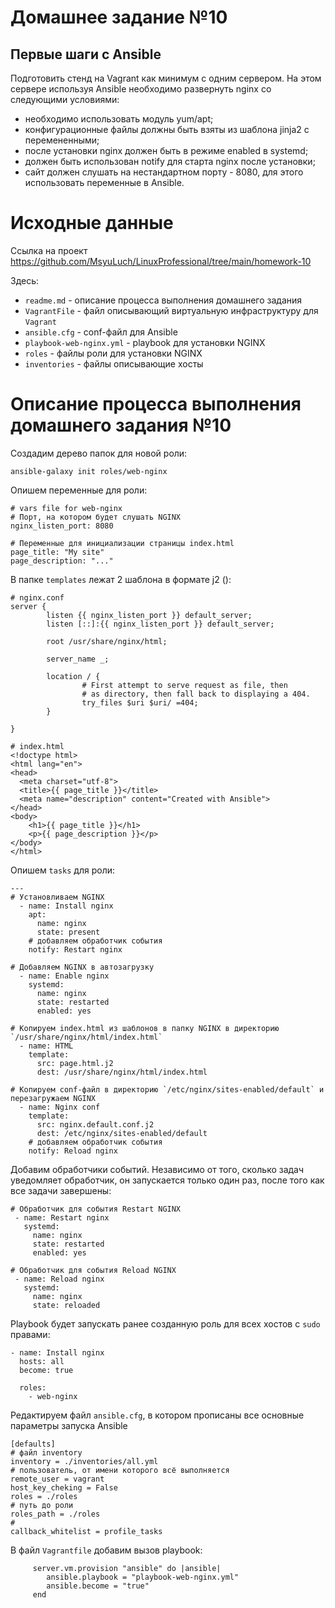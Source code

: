 # **Домашнее задание №10**

## **Первые шаги с Ansible**
 
Подготовить стенд на Vagrant как минимум с одним сервером. На этом сервере используя Ansible необходимо развернуть nginx со следующими условиями:

- необходимо использовать модуль yum/apt;
- конфигурационные файлы должны быть взяты из шаблона jinja2 с перемененными;
- после установки nginx должен быть в режиме enabled в systemd;
- должен быть использован notify для старта nginx после установки;
- сайт должен слушать на нестандартном порту - 8080, для этого использовать переменные в Ansible.

# **Исходные данные**

Ссылка на проект https://github.com/MsyuLuch/LinuxProfessional/tree/main/homework-10

Здесь:
- `readme.md` - описание процесса выполнения домашнего задания
- `VagrantFile` - файл описывающий виртуальную инфраструктуру для `Vagrant`
- `ansible.cfg` - conf-файл для Ansible
- `playbook-web-nginx.yml` -  playbook для установки NGINX
- `roles` - файлы роли для установки NGINX
- `inventories` - файлы описывающие хосты

# **Описание процесса выполнения домашнего задания №10**

Создадим дерево папок для новой роли:
```
ansible-galaxy init roles/web-nginx
```
Опишем переменные для роли:
```
# vars file for web-nginx
# Порт, на котором будет слушать NGINX
nginx_listen_port: 8080

# Переменные для инициализации страницы index.html
page_title: "My site"
page_description: "..."
```
В папке `templates` лежат 2 шаблона в формате j2 ():
```
# nginx.conf
server {
        listen {{ nginx_listen_port }} default_server;
        listen [::]:{{ nginx_listen_port }} default_server;

        root /usr/share/nginx/html;

        server_name _;

        location / {
                # First attempt to serve request as file, then
                # as directory, then fall back to displaying a 404.
                try_files $uri $uri/ =404;
        }

}
```

```
# index.html
<!doctype html>
<html lang="en">
<head>
  <meta charset="utf-8">
  <title>{{ page_title }}</title>
  <meta name="description" content="Created with Ansible">
</head>
<body>
    <h1>{{ page_title }}</h1>
    <p>{{ page_description }}</p>
</body>
</html>
```
Опишем `tasks` для роли:
```
---
# Установливаем NGINX
  - name: Install nginx 
    apt:
      name: nginx
      state: present
    # добавляем обработчик события
    notify: Restart nginx

# Добавляем NGINX в автозагрузку
  - name: Enable nginx
    systemd:
      name: nginx
      state: restarted
      enabled: yes

# Копируем index.html из шаблонов в папку NGINX в директорию `/usr/share/nginx/html/index.html`
  - name: HTML
    template:
      src: page.html.j2
      dest: /usr/share/nginx/html/index.html

# Копируем conf-файл в директорию `/etc/nginx/sites-enabled/default` и перезагружаем NGINX
  - name: Nginx conf
    template:
      src: nginx.default.conf.j2
      dest: /etc/nginx/sites-enabled/default
    # добавляем обработчик события
    notify: Reload nginx 
```
Добавим обработчики событий. Независимо от того, сколько задач уведомляет обработчик, он запускается только один раз, после того как все задачи завершены:
```
# Обработчик для события Restart NGINX
 - name: Restart nginx
   systemd:
     name: nginx
     state: restarted
     enabled: yes

# Обработчик для события Reload NGINX
 - name: Reload nginx
   systemd:
     name: nginx
     state: reloaded
```
Playbook будет запускать ранее созданную роль для всех хостов с `sudo` правами:
```
- name: Install nginx
  hosts: all
  become: true

  roles:
    - web-nginx
```
Редактируем файл `ansible.cfg`, в котором прописаны все основные параметры запуска Ansible 
```
[defaults]
# файл inventory
inventory = ./inventories/all.yml
# пользователь, от имени которого всё выполняется
remote_user = vagrant
host_key_cheking = False
roles = ./roles
# путь до роли
roles_path = ./roles
# 
callback_whitelist = profile_tasks
```
В файл `Vagrantfile` добавим вызов playbook:
```
     server.vm.provision "ansible" do |ansible|
        ansible.playbook = "playbook-web-nginx.yml"
        ansible.become = "true"
     end
```


